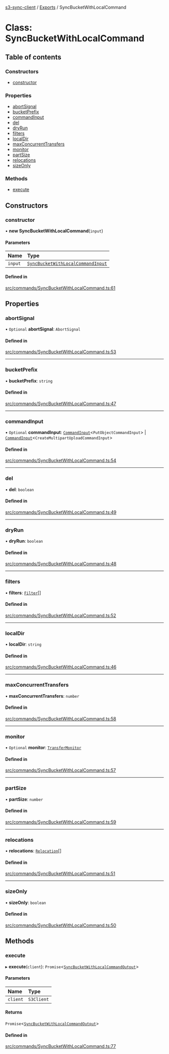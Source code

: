 [s3-sync-client](../README.md) / [Exports](../modules.md) / SyncBucketWithLocalCommand

# Class: SyncBucketWithLocalCommand

## Table of contents

### Constructors

- [constructor](SyncBucketWithLocalCommand.md#constructor)

### Properties

- [abortSignal](SyncBucketWithLocalCommand.md#abortsignal)
- [bucketPrefix](SyncBucketWithLocalCommand.md#bucketprefix)
- [commandInput](SyncBucketWithLocalCommand.md#commandinput)
- [del](SyncBucketWithLocalCommand.md#del)
- [dryRun](SyncBucketWithLocalCommand.md#dryrun)
- [filters](SyncBucketWithLocalCommand.md#filters)
- [localDir](SyncBucketWithLocalCommand.md#localdir)
- [maxConcurrentTransfers](SyncBucketWithLocalCommand.md#maxconcurrenttransfers)
- [monitor](SyncBucketWithLocalCommand.md#monitor)
- [partSize](SyncBucketWithLocalCommand.md#partsize)
- [relocations](SyncBucketWithLocalCommand.md#relocations)
- [sizeOnly](SyncBucketWithLocalCommand.md#sizeonly)

### Methods

- [execute](SyncBucketWithLocalCommand.md#execute)

## Constructors

### constructor

• **new SyncBucketWithLocalCommand**(`input`)

#### Parameters

| Name | Type |
| :------ | :------ |
| `input` | [`SyncBucketWithLocalCommandInput`](../modules.md#syncbucketwithlocalcommandinput) |

#### Defined in

[src/commands/SyncBucketWithLocalCommand.ts:61](https://github.com/jeanbmar/s3-sync-client/blob/4394dfa/src/commands/SyncBucketWithLocalCommand.ts#L61)

## Properties

### abortSignal

• `Optional` **abortSignal**: `AbortSignal`

#### Defined in

[src/commands/SyncBucketWithLocalCommand.ts:53](https://github.com/jeanbmar/s3-sync-client/blob/4394dfa/src/commands/SyncBucketWithLocalCommand.ts#L53)

___

### bucketPrefix

• **bucketPrefix**: `string`

#### Defined in

[src/commands/SyncBucketWithLocalCommand.ts:47](https://github.com/jeanbmar/s3-sync-client/blob/4394dfa/src/commands/SyncBucketWithLocalCommand.ts#L47)

___

### commandInput

• `Optional` **commandInput**: [`CommandInput`](../modules.md#commandinput)<`PutObjectCommandInput`\> \| [`CommandInput`](../modules.md#commandinput)<`CreateMultipartUploadCommandInput`\>

#### Defined in

[src/commands/SyncBucketWithLocalCommand.ts:54](https://github.com/jeanbmar/s3-sync-client/blob/4394dfa/src/commands/SyncBucketWithLocalCommand.ts#L54)

___

### del

• **del**: `boolean`

#### Defined in

[src/commands/SyncBucketWithLocalCommand.ts:49](https://github.com/jeanbmar/s3-sync-client/blob/4394dfa/src/commands/SyncBucketWithLocalCommand.ts#L49)

___

### dryRun

• **dryRun**: `boolean`

#### Defined in

[src/commands/SyncBucketWithLocalCommand.ts:48](https://github.com/jeanbmar/s3-sync-client/blob/4394dfa/src/commands/SyncBucketWithLocalCommand.ts#L48)

___

### filters

• **filters**: [`Filter`](../modules.md#filter)[]

#### Defined in

[src/commands/SyncBucketWithLocalCommand.ts:52](https://github.com/jeanbmar/s3-sync-client/blob/4394dfa/src/commands/SyncBucketWithLocalCommand.ts#L52)

___

### localDir

• **localDir**: `string`

#### Defined in

[src/commands/SyncBucketWithLocalCommand.ts:46](https://github.com/jeanbmar/s3-sync-client/blob/4394dfa/src/commands/SyncBucketWithLocalCommand.ts#L46)

___

### maxConcurrentTransfers

• **maxConcurrentTransfers**: `number`

#### Defined in

[src/commands/SyncBucketWithLocalCommand.ts:58](https://github.com/jeanbmar/s3-sync-client/blob/4394dfa/src/commands/SyncBucketWithLocalCommand.ts#L58)

___

### monitor

• `Optional` **monitor**: [`TransferMonitor`](TransferMonitor.md)

#### Defined in

[src/commands/SyncBucketWithLocalCommand.ts:57](https://github.com/jeanbmar/s3-sync-client/blob/4394dfa/src/commands/SyncBucketWithLocalCommand.ts#L57)

___

### partSize

• **partSize**: `number`

#### Defined in

[src/commands/SyncBucketWithLocalCommand.ts:59](https://github.com/jeanbmar/s3-sync-client/blob/4394dfa/src/commands/SyncBucketWithLocalCommand.ts#L59)

___

### relocations

• **relocations**: [`Relocation`](../modules.md#relocation)[]

#### Defined in

[src/commands/SyncBucketWithLocalCommand.ts:51](https://github.com/jeanbmar/s3-sync-client/blob/4394dfa/src/commands/SyncBucketWithLocalCommand.ts#L51)

___

### sizeOnly

• **sizeOnly**: `boolean`

#### Defined in

[src/commands/SyncBucketWithLocalCommand.ts:50](https://github.com/jeanbmar/s3-sync-client/blob/4394dfa/src/commands/SyncBucketWithLocalCommand.ts#L50)

## Methods

### execute

▸ **execute**(`client`): `Promise`<[`SyncBucketWithLocalCommandOutput`](../modules.md#syncbucketwithlocalcommandoutput)\>

#### Parameters

| Name | Type |
| :------ | :------ |
| `client` | `S3Client` |

#### Returns

`Promise`<[`SyncBucketWithLocalCommandOutput`](../modules.md#syncbucketwithlocalcommandoutput)\>

#### Defined in

[src/commands/SyncBucketWithLocalCommand.ts:77](https://github.com/jeanbmar/s3-sync-client/blob/4394dfa/src/commands/SyncBucketWithLocalCommand.ts#L77)
